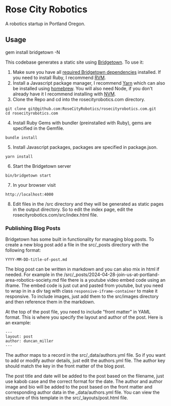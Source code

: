 # Rose City Robotics
A robotics startup in Portland Oregon.

## Usage
gem install bridgetown -N

This codebase generates a static site using [Bridgetown](https://www.bridgetownrb.com/). To use it:

1. Make sure you have all [required Bridgetown dependencies](https://www.bridgetownrb.com/docs/installation#requirements) installed. If you need to install Ruby, I recommend [RVM](https://rvm.io/).
2. Install a Javascript package manager, I recommend [Yarn](https://classic.yarnpkg.com/lang/en/docs/install/) which can also be installed using [homebrew](https://formulae.brew.sh/formula/yarn). You will also need Node, if you don't already have it I recommend installing with [NVM](https://github.com/nvm-sh/nvm/blob/master/README.md).
3. Clone the Repo and cd into the rosecityrobotics.com directory.
```
git clone git@github.com:RoseCityRobotics/rosecityrobotics.com.git
cd rosecityrobotics.com
```
4. Install Ruby Gems with bundler (preinstalled with Ruby), gems are specified in the Gemfile.
```
bundle install
```
5. Install Javascript packages, packages are specified in package.json.
```
yarn install
```
6. Start the Bridgetown server
```
bin/bridgetown start
```
7. In your browser visit
```
http://localhost:4000
```
8. Edit files in the /src directory and they will be generated as static pages in the output directory. So to edit the index page, edit the rosecityrobotics.com/src/index.html file.

### Publishing Blog Posts

Bridgetown has some built in functionality for managing blog posts. To create a new blog post add a file in the src/_posts directory with the following format:
```
YYYY-MM-DD-title-of-post.md
```

The blog post can be written in markdown and you can also mix in html if needed. For example in the /src/_posts/2024-04-28-join-us-at-portland-area-robotics-society.md file there is a youtube video embed code using an iframe. The embed code is just cut and pasted from youtube, but you need to wrap in in a div tag with class `responsive-iframe-container` to make it responsive. To include images, just add them to the src/images directory and then reference them in the markdown.

At the top of the post file, you need to include "front matter" in YAML format. This is where you specify the layout and author of the post. Here is an example:

```
---
layout: post
author: duncan_miller
---
```

The author maps to a record in the src/_data/authors.yml file. So if you want to add or modify author details, just edit the authors.yml file. The author key should match the key in the front matter of the blog post.

The post title and date will be added to the post based on the filename, just use kabob case and the correct format for the date. The author and author image and bio will be added to the post based on the front matter and corresponding author data in the _data/authors.yml file. You can view the structure of this template in the src/_layouts/post.html file.
